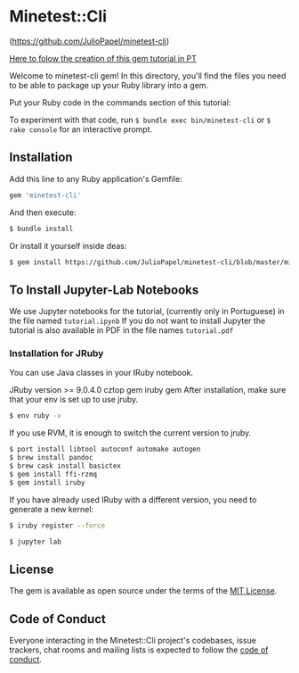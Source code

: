 # Minetest::Cli

(https://github.com/JulioPapel/minetest-cli)

[Here to folow the creation of this gem tutorial in PT ](tutorial.md)

Welcome to minetest-cli gem! In this directory, you'll find the files you need to be able to package up your Ruby library into a gem. 

Put your Ruby code in the commands section of this tutorial:   

To experiment with that code, run `$ bundle exec bin/minetest-cli` 
or 
`$ rake console` for an interactive prompt.

## Installation

Add this line to any Ruby application's Gemfile:

```ruby
gem 'minetest-cli'
```

And then execute:
```sh
$ bundle install
```
Or install it yourself inside deas:
```sh
$ gem install https://github.com/JulioPapel/minetest-cli/blob/master/minetest-cli-0.2.0.gem
```   

## To Install Jupyter-Lab Notebooks
We use Jupyter notebooks for the tutorial, (currently only in Portuguese) in the file named `tutorial.ipynb`
If you do not want to install Jupyter the tutorial is also available in PDF in the file names `tutorial.pdf`

### Installation for JRuby
You can use Java classes in your IRuby notebook.

JRuby version >= 9.0.4.0
cztop gem
iruby gem
After installation, make sure that your env is set up to use jruby.
```sh
$ env ruby -v
```

If you use RVM, it is enough to switch the current version to jruby.
```sh
$ port install libtool autoconf automake autogen
$ brew install pandoc
$ brew cask install basictex
$ gem install ffi-rzmq
$ gem install iruby
```

If you have already used IRuby with a different version, you need to generate a new kernel:
```sh
$ iruby register --force 
```
```sh
$ jupyter lab
```

## License

The gem is available as open source under the terms of the [MIT License](https://opensource.org/licenses/MIT).

## Code of Conduct

Everyone interacting in the Minetest::Cli project's codebases, issue trackers, chat rooms and mailing lists is expected to follow the [code of conduct](https://github.com/[USERNAME]/minetest-cli/blob/master/CODE_OF_CONDUCT.md).
